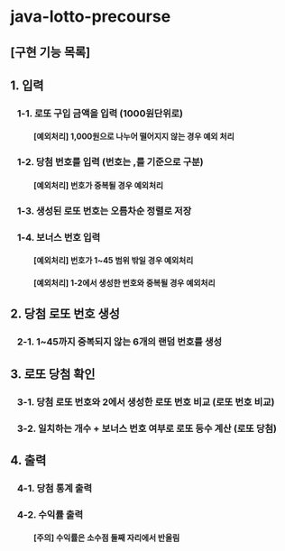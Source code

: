 # java-lotto-precourse

## [구현 기능 목록]
## 1. 입력
###  &ensp;  1-1. 로또 구입 금액을 입력 (1000원단위로)
####  &ensp; &ensp; &ensp; &ensp; [예외처리] 1,000원으로 나누어 떨어지지 않는 경우 예외 처리
###  &ensp;  1-2. 당첨 번호를 입력 (번호는 ,를 기준으로 구분)
####   &ensp; &ensp; &ensp; &ensp; [예외처리] 번호가 중복될 경우 예외처리
###  &ensp;  1-3. 생성된 로또 번호는 오름차순 정렬로 저장
###  &ensp;  1-4. 보너스 번호 입력
####   &ensp; &ensp; &ensp; &ensp; [예외처리] 번호가 1~45 범위 밖일 경우 예외처리
####   &ensp; &ensp; &ensp; &ensp; [예외처리] 1-2에서 생성한 번호와 중복될 경우 예외처리


## 2. 당첨 로또 번호 생성
###  &ensp;  2-1.  1~45까지 중복되지 않는 6개의 랜덤 번호를 생성

## 3. 로또 당첨 확인
###  &ensp;  3-1. 당첨 로또 번호와 2에서 생성한 로또 번호 비교 (로또 번호 비교)
###  &ensp;  3-2. 일치하는 개수 + 보너스 번호 여부로 로또 등수 계산 (로또 당첨)

## 4. 출력
###  &ensp;  4-1.  당첨 통계 출력
###  &ensp;  4-2.  수익률 출력
####   &ensp; &ensp; &ensp; &ensp; [주의] 수익률은 소수점 둘째 자리에서 반올림